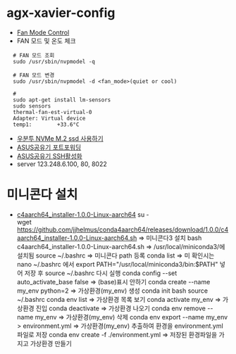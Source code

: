 # agx-xavier-config

- [Fan Mode Control](https://docs.nvidia.com/jetson/l4t/index.html#page/Tegra%2520Linux%2520Driver%2520Package%2520Development%2520Guide%2Fpower_management_jetson_xavier.html%23wwpID0E03M0HA)
- FAN 모드 및 온도 체크
~~~
  # FAN 모드 조회
  sudo /usr/sbin/nvpmodel -q
  
  # FAN 모드 변경
  sudo /usr/sbin/nvpmodel -d <fan_mode>(quiet or cool)
  
  # 
  sudo apt-get install lm-sensors
  sudo sensors
  thermal-fan-est-virtual-0
  Adapter: Virtual device
  temp1:        +33.6°C 
~~~

- [우분투 NVMe M.2 ssd 사용하기](https://promobile.tistory.com/371)
- [ASUS공유기 포트포워딩](https://little-kid.tistory.com/8)
- [ASUS공유기 SSH활성화](https://lightinglife.tistory.com/144)
- server 123.248.6.100, 80, 8022

# 미니콘다 설치
- [c4aarch64_installer-1.0.0-Linux-aarch64](https://qiita.com/PINTO/items/d2054b8ebcbc6c577316)
su -  
wget https://github.com/jjhelmus/conda4aarch64/releases/download/1.0.0/c4aarch64_installer-1.0.0-Linux-aarch64.sh => 미니콘다3 설치
bash c4aarch64_installer-1.0.0-Linux-aarch64.sh => /usr/local/miniconda3/에 설치됨
source ~/.bashrc => 미니콘다 path 등록
conda list => 미 확인시는 nano ~/.bashrc 에서 export PATH="/usr/local/miniconda3/bin:$PATH" 넣어 저장 후 source ~/.bashrc 다시 실행
conda config --set auto_activate_base false => (base)표시 안하기
conda create --name my_env python=2 => 가상환경(my_env) 생성
conda init bash
source ~/.bashrc
conda env list => 가상환경 목록 보기
conda activate my_env => 가상환경 진입
conda deactivate => 가상환경 나오기
conda env remove --name my_env => 가상환경(my_env) 삭제
conda env export --name my_env > environment.yml => 가상환경(my_env) 추출하여 환경을 environment.yml 파일로 저장
conda env create -f ./environment.yml => 저장된 환경파일을 가지고 가상환경 만들기
